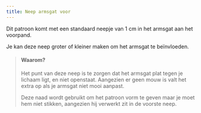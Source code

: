 ```yaml
---
title: Neep armsgat voor
---
```


Dit patroon komt met een standaard neepje van 1 cm in het armsgat aan het voorpand.

Je kan deze neep groter of kleiner maken om het armsgat te beïnvloeden.

> #### Waarom?
> 
> Het punt van deze neep is te zorgen dat het armsgat plat tegen je lichaam ligt, en niet openstaat. Aangezien er geen mouw is valt het extra op als je armsgat niet mooi aanpast.
> 
> Deze naad wordt gebruikt om het patroon vorm te geven maar je moet hem niet stikken, aangezien hij verwerkt zit in de voorste neep.